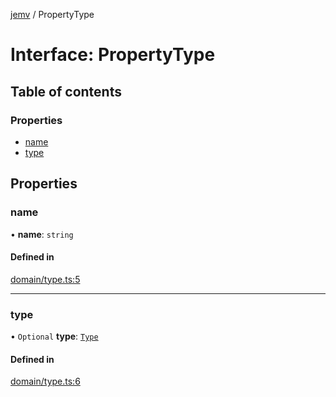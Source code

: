 [jemv](../README.md) / PropertyType

# Interface: PropertyType

## Table of contents

### Properties

- [name](PropertyType.md#name)
- [type](PropertyType.md#type)

## Properties

### name

• **name**: `string`

#### Defined in

[domain/type.ts:5](https://github.com/FlavioLionelRita/typ3s/blob/1e69e1c/src/lib/domain/type.ts#L5)

___

### type

• `Optional` **type**: [`Type`](../classes/Type.md)

#### Defined in

[domain/type.ts:6](https://github.com/FlavioLionelRita/typ3s/blob/1e69e1c/src/lib/domain/type.ts#L6)
